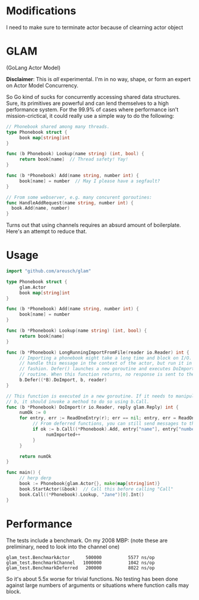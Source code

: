 Modifications
====
I need to make sure to terminate actor because of clearning actor object

GLAM
====
(GoLang Actor Model)

**Disclaimer**: This is *all* experimental. I'm in no way, shape, or form an expert on Actor Model Concurrency.

So Go kind of sucks for concurrently accessing shared data structures. Sure, its primitives are powerful and can lend themselves to a high performance system. For the 99.9% of cases where performance isn't mission-crictical, it could really use a simple way to do the following:

```go
// Phonebook shared among many threads.
type Phonebook struct {
     book map[string]int
}

func (b Phonebook) Lookup(name string) (int, bool) {
     return book[name]  // Thread safety! Yay!
}

func (b *Phonebook) Add(name string, number int) {
     book[name] = number  // May I please have a segfault?
}

// From some webserver, e.g. many concurent goroutines:
func HandleAddRequest(name string, number int) {
  book.Add(name, number)
}
```

Turns out that using channels requires an absurd amount of boilerplate. Here's an attempt to reduce that.

Usage
=====

```go
import "github.com/areusch/glam"

type Phonebook struct {
     glam.Actor
     book map[string]int
}

func (b *Phonebook) Add(name string, number int) {
     book[name] = number
}

func (b *Phonebook) Lookup(name string) (int, bool) {
     return book[name]
}

func (b *Phonebook) LongRunningImportFromFile(reader io.Reader) int {
     // Importing a phonebook might take a long time and block on I/O. We can still
     // handle this message in the context of the actor, but run it in a deferred
     // fashion. Defer() launches a new goroutine and executes DoImport in the new
     // routine. When this function returns, no response is sent to the caller.
     b.Defer((*B).DoImport, b, reader)
}

// This function is executed in a new goroutine. If it needs to manipulate any state on
// b, it should invoke a method to do so using b.Call.
func (b *Phonebook) DoImport(r io.Reader, reply glam.Reply) int {
     numOk := 0
     for entry, err := ReadOneEntry(r); err == nil; entry, err = ReadOneEntry(r) {
          // From deferred functions, you can still send messages to the original actor.
          if ok := b.Call((*Phonebook).Add, entry["name"], entry["number"])[0].Bool(); ok {
               numImported++
          }
     }

     return numOk
}

func main() {
     // herp derp
     book := Phonebook{glam.Actor{}, make(map[string]int)}
     book.StartActor(&book)  // Call this before calling "Call"
     book.Call((*Phonebook).Lookup, "Jane")[0].Int()
}
```

Performance
===========

The tests include a benchmark. On my 2008 MBP: (note these are preliminary, need to look into the channel one)

```
glam_test.BenchmarkActor	  500000	      5577 ns/op
glam_test.BenchmarkChannel	 1000000	      1042 ns/op
glam_test.BenchmarkDeferred	  200000	      8022 ns/op
```

So it's about 5.5x worse for trivial functions. No testing has been done against large numbers of arguments or situations where function calls may block.
